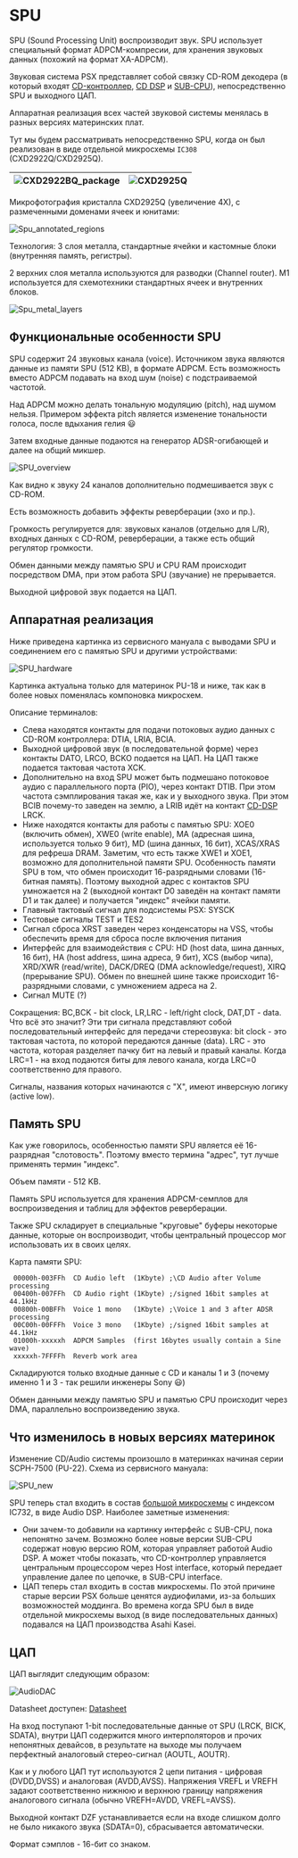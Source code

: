 # SPU

SPU (Sound Processing Unit) воспроизводит звук. SPU использует специальный формат ADPCM-компресии, для хранения звуковых данных (похожий на формат XA-ADPCM).

Звуковая система PSX представляет собой связку CD-ROM декодера (в который входят [CD-контроллер](cdctrl.md), [CD DSP](cddsp.md) и [SUB-CPU](subcpu.md)), непосредственно SPU и выходного ЦАП.

Аппаратная реализация всех частей звуковой системы менялась в разных версиях материнских плат.

Тут мы будем рассматривать непосредственно SPU, когда он был реализован в виде отдельной микросхемы `IC308` (CXD2922Q/CXD2925Q).

|![CXD2922BQ_package](/wiki/imgstore/CXD2922BQ_package.jpg)|![CXD2925Q](/wiki/imgstore/CXD2925Q.jpg)|
|---|---|

Микрофотография кристалла CXD2925Q (увеличение 4X), с размеченными доменами ячеек и юнитами:

![Spu_annotated_regions](/wiki/imgstore/Spu_annotated_regions.jpg)

Технология: 3 слоя металла, стандартные ячейки и кастомные блоки (внутренняя память, регистры).

2 верхних слоя металла используются для разводки (Channel router). М1 используется для схемотехники стандартных ячеек и внутренних блоков.

![Spu_metal_layers](/wiki/imgstore/Spu_metal_layers.jpg)

## Функциональные особенности SPU

SPU содержит 24 звуковых канала (voice). Источником звука являются данные из памяти SPU (512 KB), в формате ADPCM.
Есть возможность вместо ADPCM подавать на вход шум (noise) с подстраиваемой частотой.

Над ADPCM можно делать тональную модуляцию (pitch), над шумом нельзя. Примером эффекта pitch является изменение тональности голоса, после вдыхания гелия :smiley:

Затем входные данные подаются на генератор ADSR-огибающей и далее на общий микшер.

![SPU_overview](/wiki/imgstore/SPU_overview.jpg)

Как видно к звуку 24 каналов дополнительно подмешивается звук с CD-ROM.

Есть возможность добавить эффекты реверберации (эхо и пр.).

Громкость регулируется для: звуковых каналов (отдельно для L/R), входных данных с CD-ROM, реверберации, а также есть общий регулятор громкости.

Обмен данными между памятью SPU и CPU RAM происходит посредством DMA, при этом работа SPU (звучание) не прерывается.

Выходной цифровой звук подается на ЦАП.

## Аппаратная реализация

Ниже приведена картинка из сервисного мануала с выводами SPU и соединением его с памятью SPU и другими устройствами:

![SPU_hardware](/wiki/imgstore/SPU_hardware.jpg)

Картинка актуальна только для материнок PU-18 и ниже, так как в более новых поменялась компоновка микросхем.

Описание терминалов:
- Слева находятся контакты для подачи потоковых аудио данных с CD-ROM контроллера: DTIA, LRIA, BCIA.
- Выходной цифровой звук (в последовательной форме) через контакты DATO, LRCO, BCKO подается на ЦАП. На ЦАП также подается тактовая частота XCK.
- Дополнительно на вход SPU может быть подмешано потоковое аудио с параллельного порта (PIO), через контакт DTIB. При этом частота сэмплирования такая же, как и у выходного звука. При этом BCIB почему-то заведен на землю, а LRIB идёт на контакт [CD-DSP](cddsp.md) LRCK.
- Ниже находятся контакты для работы с памятью SPU: XOE0 (включить обмен), XWE0 (write enable), MA (адресная шина, используется только 9 бит), MD (шина данных, 16 бит), XCAS/XRAS для рефреша DRAM. Заметим, что есть также XWE1 и XOE1, возможно для дополнительной памяти SPU. Особенность памяти SPU в том, что обмен происходит 16-разрядными словами (16-битная память). Поэтому выходной адрес с контактов SPU умножается на 2 (выходной контакт D0 заведён на контакт памяти D1 и так далее) и получается "индекс" ячейки памяти.
- Главный тактовый сигнал для подсистемы PSX: SYSCK
- Тестовые сигналы TEST и TES2
- Сигнал сброса XRST заведен через конденсаторы на VSS, чтобы обеспечить время для сброса после включения питания
- Интерфейс для взаимодействия с CPU: HD (host data, шина данных, 16 бит), HA (host address, шина адреса, 9 бит), XCS (выбор чипа), XRD/XWR (read/write), DACK/DREQ (DMA acknowledge/request), XIRQ (прерывание SPU). Обмен по внешней шине также происходит 16-разрядными словами, с умножением адреса на 2.
- Cигнал MUTE (?)

Сокращения: BC,BCK - bit clock, LR,LRC - left/right clock, DAT,DT - data. Что всё это значит? Эти три сигнала представляют собой последовательный интерфейс для передачи стереозвука: bit clock - это тактовая частота, по которой передаются данные (data). LRC - это частота, которая разделяет пачку бит на левый и правый каналы. Когда LRC=1 - на вход подаются биты для левого канала, когда LRC=0 соответственно для правого.

Сигналы, названия которых начинаются с "X", имеют инверсную логику (active low).

## Память SPU

Как уже говорилось, особенностью памяти SPU является её 16-разрядная "слотовость". Поэтому вместо термина "адрес", тут лучше применять термин "индекс".

Объем памяти - 512 KB.

Память SPU используется для хранения ADPCM-семплов для воспроизведения и таблиц для эффектов реверберации.

Также SPU складирует в специальные "круговые" буферы некоторые данные, которые он воспроизводит, чтобы центральный процессор мог использовать их в своих целях.

Карта памяти SPU:
```
 00000h-003FFh  CD Audio left  (1Kbyte) ;\CD Audio after Volume processing
 00400h-007FFh  CD Audio right (1Kbyte) ;/signed 16bit samples at 44.1kHz
 00800h-00BFFh  Voice 1 mono   (1Kbyte) ;\Voice 1 and 3 after ADSR processing
 00C00h-00FFFh  Voice 3 mono   (1Kbyte) ;/signed 16bit samples at 44.1kHz
 01000h-xxxxxh  ADPCM Samples  (first 16bytes usually contain a Sine wave)
 xxxxxh-7FFFFh  Reverb work area
```

Складируются только входные данные с CD и каналы 1 и 3 (почему именно 1 и 3 - так решили инженеры Sony :smiley:)

Обмен данными между памятью SPU и памятью CPU происходит через DMA, параллельно воспроизведению звука.

## Что изменилось в новых версиях материнок

Изменение CD/Audio системы произошло в материнках начиная серии SCPH-7500 (PU-22). Схема из сервисного мануала:

![SPU_new](/wiki/imgstore/SPU_new.jpg)

SPU теперь стал входить в состав [большой микросхемы](subic.md) с индексом IC732, в виде Audio DSP. Наиболее заметные изменения:
- Они зачем-то добавили на картинку интерфейс с SUB-CPU, пока непонятно зачем. Возможно более новые версии SUB-CPU содержат новую версию ROM, которая управляет работой Audio DSP. А может чтобы показать, что CD-контроллер управляется центральным процессором через Host interface, который передает управление далее по цепочке, в SUB-CPU interface.
- ЦАП теперь стал входить в состав микросхемы. По этой причине старые версии PSX больше ценятся аудиофилами, из-за больших возможностей моддинга. Во времена когда SPU был в виде отдельной микросхемы выход (в виде последовательных данных) подавался на ЦАП производства Asahi Kasei.

## ЦАП

ЦАП выглядит следующим образом:

![AudioDAC](/wiki/imgstore/AudioDAC.jpg)

Datasheet доступен: [Datasheet](/docs/AK4309.pdf)

На вход поступают 1-bit последовательные данные от SPU (LRCK, BICK, SDATA), внутри ЦАП содержится много интерполяторов и прочих непонятных девайсов, в результате на выходе мы получаем перфектный аналоговый стерео-сигнал (AOUTL, AOUTR).

Как и у любого ЦАП тут используются 2 цепи питания - цифровая (DVDD,DVSS) и аналоговая (AVDD,AVSS). Напряжения VREFL и VREFH задают соответственно нижнюю и верхнюю границу напряжения аналогового сигнала (обычно VREFH=AVDD, VREFL=AVSS).

Выходной контакт DZF устанавливается если на входе слишком долго не было никакого звука (SDATA=0), сбрасывается автоматически.

Формат сэмплов - 16-бит со знаком.
